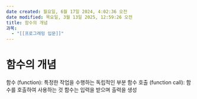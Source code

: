 ```yaml
---
date created: 월요일, 6월 17일 2024, 4:02:36 오전
date modified: 목요일, 3월 13일 2025, 12:59:26 오전
title: 함수의 개념
과목:
  - "[[프로그래밍 입문]]"
---
```


# 함수의 개념

함수 (function): 특정한 작업을 수행하는 독립적인 부분
함수 호출 (function call): 함수를 호출하여 사용하는 것
함수는 입력을 받으며 출력을 생성
